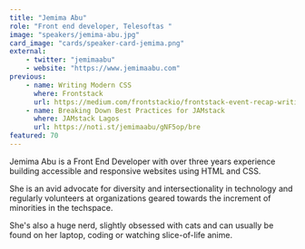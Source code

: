 ```yaml
---
title: "Jemima Abu"
role: "Front end developer, Telesoftas "
image: "speakers/jemima-abu.jpg"
card_image: "cards/speaker-card-jemima.png"
external:
    - twitter: "jemimaabu"
    - website: "https://www.jemimaabu.com"
previous:
    - name: Writing Modern CSS
      where: Frontstack
      url: https://medium.com/frontstackio/frontstack-event-recap-writing-modern-css-1b7e9c5659a4
    - name: Breaking Down Best Practices for JAMstack
      where: JAMstack Lagos
      url: https://noti.st/jemimaabu/gNF5op/bre
featured: 70
---
```

Jemima Abu is a Front End Developer with over three years experience building accessible and responsive websites using HTML and CSS.

She is an avid advocate for diversity and intersectionality in technology and regularly volunteers at organizations geared towards the increment of minorities in the techspace.

She's also a huge nerd, slightly obsessed with cats and can usually be found on her laptop, coding or watching slice-of-life anime.
